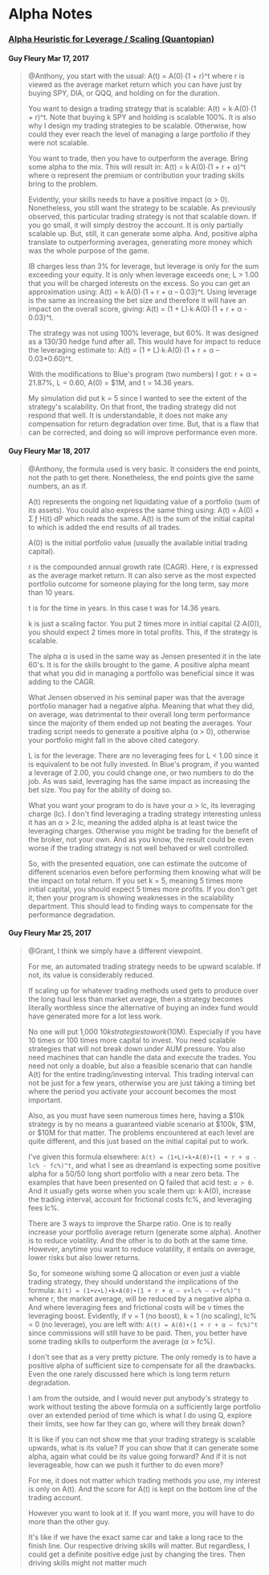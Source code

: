 # Alpha Notes

### [Alpha Heuristic for Leverage / Scaling (Quantopian)](https://www.quantopian.com/posts/enhancing-short-term-mean-reversion-strategies-1)

#### Guy Fleury Mar 17, 2017

> @Anthony, you start with the usual: A(t) = A(0)∙(1 + r)^t where r is viewed as the average market return which you can have just by buying SPY, DIA, or QQQ, and holding on for the duration.
>
> You want to design a trading strategy that is scalable: A(t) = k∙A(0)∙(1 + r)^t. Note that buying k SPY and holding is scalable 100%. It is also why I design my trading strategies to be scalable. Otherwise, how could they ever reach the level of managing a large portfolio if they were not scalable.
>
> You want to trade, then you have to outperform the average. Bring some alpha to the mix. This will result in: A(t) = k∙A(0)∙(1 + r + α)^t where α represent the premium or contribution your trading skills bring to the problem.
>
> Evidently, your skills needs to have a positive impact (α > 0). Nonetheless, you still want the strategy to be scalable. As previously observed, this particular trading strategy is not that scalable down. If you go small, it will simply destroy the account. It is only partially scalable up. But, still, it can generate some alpha. And, positive alpha translate to outperforming averages, generating more money which was the whole purpose of the game.
>
> IB charges less than 3% for leverage, but leverage is only for the sum exceeding your equity. It is only when leverage exceeds one; L > 1.00 that you will be charged interests on the excess. So you can get an approximation using: A(t) = k∙A(0)∙(1 + r + α – 0.03)^t. Using leverage is the same as increasing the bet size and therefore it will have an impact on the overall score, giving: A(t) = (1 + L)∙k∙A(0)∙(1 + r + α - 0.03)^t.
>
> The strategy was not using 100% leverage, but 60%. It was designed as a 130/30 hedge fund after all. This would have for impact to reduce the leveraging estimate to:
> A(t) = (1 + L)∙k∙A(0)∙(1 + r + α – 0.03\*0.60)^t.
>
> With the modifications to Blue's program (two numbers) I got: r + α = 21.87%, L = 0.60, A(0) = \$1M, and t = 14.36 years.
>
> My simulation did put k = 5 since I wanted to see the extent of the strategy's scalability. On that front, the trading strategy did not respond that well. It is understandable, it does not make any compensation for return degradation over time. But, that is a flaw that can be corrected, and doing so will improve performance even more.

#### Guy Fleury Mar 18, 2017

> @Anthony, the formula used is very basic. It considers the end points, not the path to get there. Nonetheless, the end points give the same numbers, an as if.
>
> A(t) represents the ongoing net liquidating value of a portfolio (sum of its assets). You could also express the same thing using:
> A(t) = A(0) + Ʃ ƒ H(t)∙dP which reads the same. A(t) is the sum of the initial capital to which is added the end results of all trades.
>
> A(0) is the initial portfolio value (usually the available initial trading capital).
>
> r is the compounded annual growth rate (CAGR). Here, r is expressed as the average market return. It can also serve as the most expected portfolio outcome for someone playing for the long term, say more than 10 years.
>
> t is for the time in years. In this case t was for 14.36 years.
>
> k is just a scaling factor. You put 2 times more in initial capital (2∙A(0)), you should expect 2 times more in total profits. This, if the strategy is scalable.
>
> The alpha α is used in the same way as Jensen presented it in the late 60's. It is for the skills brought to the game. A positive alpha meant that what you did in managing a portfolio was beneficial since it was adding to the CAGR.
>
> What Jensen observed in his seminal paper was that the average portfolio manager had a negative alpha. Meaning that what they did, on average, was detrimental to their overall long term performance since the majority of them ended up not beating the averages. Your trading script needs to generate a positive alpha (α > 0), otherwise your portfolio might fall in the above cited category.
>
> L is for the leverage. There are no leveraging fees for L < 1.00 since it is equivalent to be not fully invested. In Blue's program, if you wanted a leverage of 2.00, you could change one, or two numbers to do the job. As was said, leveraging has the same impact as increasing the bet size. You pay for the ability of doing so.
>
> What you want your program to do is have your α > lc, its leveraging charge (lc). I don't find leveraging a trading strategy interesting unless it has an α > 2∙lc, meaning the added alpha is at least twice the leveraging charges. Otherwise you might be trading for the benefit of the broker, not your own. And as you know, the result could be even worse if the trading strategy is not well behaved or well controlled.
>
> So, with the presented equation, one can estimate the outcome of different scenarios even before performing them knowing what will be the impact on total return. If you set k = 5, meaning 5 times more initial capital, you should expect 5 times more profits. If you don't get it, then your program is showing weaknesses in the scalability department. This should lead to finding ways to compensate for the performance degradation.

#### Guy Fleury Mar 25, 2017

> @Grant, I think we simply have a different viewpoint.
>
> For me, an automated trading strategy needs to be upward scalable. If not, its value is considerably reduced.
>
> If scaling up for whatever trading methods used gets to produce over the long haul less than market average, then a strategy becomes literally worthless since the alternative of buying an index fund would have generated more for a lot less work.
>
> No one will put 1,000 $10k strategies to work ($10M). Especially if you have 10 times or 100 times more capital to invest. You need scalable strategies that will not break down under AUM pressure. You also need machines that can handle the data and execute the trades. You need not only a doable, but also a feasible scenario that can handle A(t) for the entire trading/investing interval. This trading interval can not be just for a few years, otherwise you are just taking a timing bet where the period you activate your account becomes the most important.
>
> Also, as you must have seen numerous times here, having a $10k strategy is by no means a guaranteed viable scenario at $100k, $1M, or $10M for that matter. The problems encountered at each level are quite different, and this just based on the initial capital put to work.
>
> I've given this formula elsewhere: `A(t) = (1+L)∙k∙A(0)∙(1 + r + α - lc% - fc%)^t`, and what I see as dreamland is expecting some positive alpha for a 50/50 long short portfolio with a near zero beta. The examples that have been presented on Q failed that acid test: `α > 0`. And it usually gets worse when you scale them up: k∙A(0), increase the trading interval, account for frictional costs fc%, and leveraging fees lc%.
>
> There are 3 ways to improve the Sharpe ratio. One is to really increase your portfolio average return (generate some alpha). Another is to reduce volatility. And the other is to do both at the same time. However, anytime you want to reduce volatility, it entails on average, lower risks but also lower returns.
>
> So, for someone wishing some Q allocation or even just a viable trading strategy, they should understand the implications of the formula: `A(t) = (1+v∙L)∙k∙A(0)∙(1 + r + α – v∙lc% – v∙fc%)^t` where r, the market average, will be reduced by a negative alpha α. And where leveraging fees and frictional costs will be v times the leveraging boost. Evidently, if v = 1 (no boost), k = 1 (no scaling), lc% = 0 (no leverage), you are left with: `A(t) = A(0)∙(1 + r + α – fc%)^t` since commissions will still have to be paid. Then, you better have some trading skills to outperform the average (α > fc%).
>
> I don't see that as a very pretty picture. The only remedy is to have a positive alpha of sufficient size to compensate for all the drawbacks. Even the one rarely discussed here which is long term return degradation.
>
> I am from the outside, and I would never put anybody's strategy to work without testing the above formula on a sufficiently large portfolio over an extended period of time which is what I do using Q, explore their limits, see how far they can go, where will they break down?
>
> It is like if you can not show me that your trading strategy is scalable upwards, what is its value? If you can show that it can generate some alpha, again what could be its value going forward? And if it is not leverageable, how can we push it further to do even more?
>
> For me, it does not matter which trading methods you use, my interest is only on A(t). And the score for A(t) is kept on the bottom line of the trading account.
>
> However you want to look at it. If you want more, you will have to do more than the other guy.
>
> It's like if we have the exact same car and take a long race to the finish line. Our respective driving skills will matter. But regardless, I could get a definite positive edge just by changing the tires. Then driving skills might not matter much
